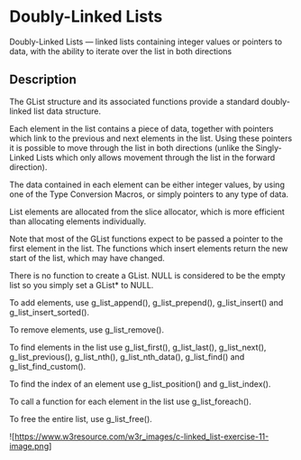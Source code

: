 # Doubly-Linked Lists

Doubly-Linked Lists — linked lists containing integer values or pointers to data, with the ability to iterate over the list in both directions
  

## Description

The GList structure and its associated functions provide a standard doubly-linked list data structure.

Each element in the list contains a piece of data, together with pointers which link to the previous and next elements in the list. Using these pointers it is possible to move through the list in both directions (unlike the Singly-Linked Lists which only allows movement through the list in the forward direction).

The data contained in each element can be either integer values, by using one of the Type Conversion Macros, or simply pointers to any type of data.

List elements are allocated from the slice allocator, which is more efficient than allocating elements individually.

Note that most of the GList functions expect to be passed a pointer to the first element in the list. The functions which insert elements return the new start of the list, which may have changed.

There is no function to create a GList. NULL is considered to be the empty list so you simply set a GList* to NULL.

To add elements, use g_list_append(), g_list_prepend(), g_list_insert() and g_list_insert_sorted().

To remove elements, use g_list_remove().

To find elements in the list use g_list_first(), g_list_last(), g_list_next(), g_list_previous(), g_list_nth(), g_list_nth_data(), g_list_find() and g_list_find_custom().

To find the index of an element use g_list_position() and g_list_index().

To call a function for each element in the list use g_list_foreach().

To free the entire list, use g_list_free().


![https://www.w3resource.com/w3r_images/c-linked_list-exercise-11-image.png]
